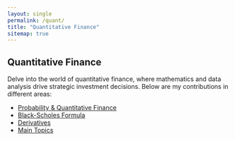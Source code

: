 ```yaml
---
layout: single
permalink: /quant/
title: "Quantitative Finance"
sitemap: true
---
```


## Quantitative Finance

Delve into the world of quantitative finance, where mathematics and data analysis drive strategic investment decisions. Below are my contributions in different areas:

- [Probability & Quantitative Finance](/quant/probability-quant-finance/)
- [Black-Scholes Formula](/quant/black-scholes/)
- [Derivatives](/quant/derivatives/)
- [Main Topics](/quant/main-topics/)
